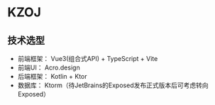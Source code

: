 # KZOJ

## 技术选型
- 前端框架： Vue3(组合式API) + TypeScript + Vite
- 前端UI： Acro.design
- 后端框架： Kotlin + Ktor
- 数据库： Ktorm（待JetBrains的Exposed发布正式版本后可考虑转向Exposed）
